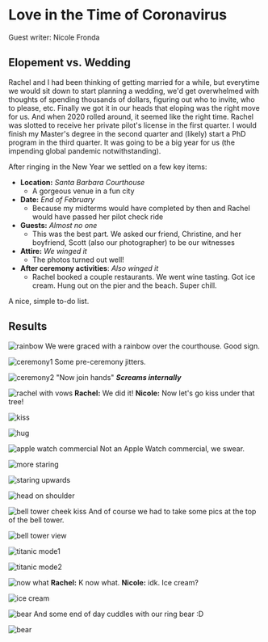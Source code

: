 # Love in the Time of Coronavirus
Guest writer: Nicole Fronda

## Elopement vs. Wedding
Rachel and I had been thinking of getting married for a while, but everytime we would sit down to start planning a wedding, we'd get overwhelmed with thoughts of spending thousands of dollars, figuring out who to invite, who to please, etc.  Finally we got it in our heads that eloping was the right move for us.  And when 2020 rolled around, it seemed like the right time.  Rachel was slotted to receive her private pilot's license in the first quarter.  I would finish my Master's degree in the second quarter and (likely) start a PhD program in the third quarter.  It was going to be a big year for us (the impending global pandemic notwithstanding).  

After ringing in the New Year we settled on a few key items:

- **Location:** *Santa Barbara Courthouse* 
	- A gorgeous venue in a fun city
- **Date:** *End of February*
	- Because my midterms would have completed by then and Rachel would have passed her pilot check ride 
- **Guests:** *Almost no one*
	- This was the best part.  We asked our friend, Christine, and her boyfriend, Scott (also our photographer) to be our witnesses
- **Attire:** *We winged it*
	- The photos turned out well!
- **After ceremony activities**: *Also winged it*
	- Rachel booked a couple restaurants.  We went wine tasting.  Got ice cream.  Hung out on the pier and the beach.  Super chill.

	
A nice, simple to-do list.

## Results

![rainbow](https://cdn.buttify.io/wedding/1.jpg)
We were graced with a rainbow over the courthouse.  Good sign.


![ceremony1](https://cdn.buttify.io/wedding/2.jpg)
Some pre-ceremony jitters.


![ceremony2](https://cdn.buttify.io/wedding/3.jpg)
"Now join hands"
***Screams internally***


![rachel with vows](https://cdn.buttify.io/wedding/4.jpg)
**Rachel:** We did it! 
**Nicole:** Now let's go kiss under that tree!


![kiss](https://cdn.buttify.io/wedding/5.jpg)


![hug](https://cdn.buttify.io/wedding/6.jpg)


![apple watch commercial](https://cdn.buttify.io/wedding/7.jpg)
Not an Apple Watch commercial, we swear.


![more staring](https://cdn.buttify.io/wedding/10.jpg)


![staring upwards](https://cdn.buttify.io/wedding/15.jpg)


![head on shoulder](https://cdn.buttify.io/wedding/16.jpg)


![bell tower cheek kiss](https://cdn.buttify.io/wedding/17.jpg)
And of course we had to take some pics at the top of the bell tower.


![bell tower view](https://cdn.buttify.io/wedding/18.jpg)


![titanic mode1](https://cdn.buttify.io/wedding/19.jpg)


![titanic mode2](https://cdn.buttify.io/wedding/20.jpg)


![now what](https://cdn.buttify.io/wedding/21.jpg)
**Rachel:** K now what.
**Nicole:** idk. Ice cream?


![ice cream](https://cdn.buttify.io/wedding/22.jpg)


![bear](https://cdn.buttify.io/wedding/23.jpg)
And some end of day cuddles with our ring bear :D


![bear](https://cdn.buttify.io/wedding/24.jpg)






